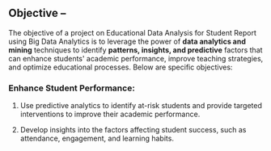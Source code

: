 ## Objective – 
The objective of a project on Educational Data Analysis for Student Report
using Big Data Analytics is to leverage the power of **data analytics and mining** techniques to
identify **patterns, insights, and predictive** factors that can enhance students' academic
performance, improve teaching strategies, and optimize educational processes. Below are
specific objectives:
### Enhance Student Performance:
1. Use predictive analytics to identify at-risk students and provide targeted
interventions to improve their academic performance.

2. Develop insights into the factors affecting student success, such as attendance,
engagement, and learning habits.

